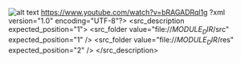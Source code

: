 


![alt text](https://i.imgur.com/rnyTPeB.png)
https://www.youtube.com/watch?v=bRAGADRql1g
?xml version="1.0" encoding="UTF-8"?>
<module type="JAVA_MODULE" version="4">
  <component name="EclipseModuleManager">
    <libelement value="jar://$MODULE_DIR$/libs/commons-math3-3.6.1.jar!/" />
    <libelement value="jar://$MODULE_DIR$/libs/gson-2.8.5.jar!/" />
    <src_description expected_position="1">
      <src_folder value="file://$MODULE_DIR$/src" expected_position="1" />
      <src_folder value="file://$MODULE_DIR$/res" expected_position="2" />
    </src_description>
  </component>
  <component name="NewModuleRootManager">
    <output url="file://$MODULE_DIR$/bin" />
    <exclude-output />
    <content url="file://$MODULE_DIR$">
      <sourceFolder url="file://$MODULE_DIR$/src" isTestSource="false" />
      <sourceFolder url="file://$MODULE_DIR$/res" isTestSource="false" />
      <excludeFolder url="file://$MODULE_DIR$/out" />
    </content>
    <orderEntry type="jdk" jdkName="1.8" jdkType="JavaSDK" />
    <orderEntry type="sourceFolder" forTests="false" />
    <orderEntry type="module" module-name="SimpleMath" />
    <orderEntry type="module" module-name="SimpleUtils" />
    <orderEntry type="module-library">
      <library name="commons-math3-3.6.1.jar">
        <CLASSES>
          <root url="jar://$MODULE_DIR$/libs/commons-math3-3.6.1.jar!/" />
        </CLASSES>
        <JAVADOC />
        <SOURCES />
      </library>
    </orderEntry>
    <orderEntry type="module-library">
      <library name="gson-2.8.5.jar">
        <CLASSES>
          <root url="jar://$MODULE_DIR$/libs/gson-2.8.5.jar!/" />
        </CLASSES>
        <JAVADOC>
          <root url="jar://$MODULE_DIR$/libs/gson-2.8.5-javadoc.jar!/" />
        </JAVADOC>
        <SOURCES />
      </library>
    </orderEntry>
  </component>
</module>
